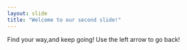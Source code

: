 ```yaml
---
layout: slide
title: "Welcome to our second slide!"
---
```

Find your way,and keep going!
Use the left arrow to go back!
